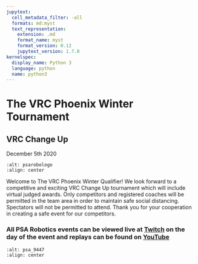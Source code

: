 ```yaml
---
jupytext:
  cell_metadata_filter: -all
  formats: md:myst
  text_representation:
    extension: .md
    format_name: myst
    format_version: 0.12
    jupytext_version: 1.7.0
kernelspec:
  display_name: Python 3
  language: python
  name: python3
---
```


# The VRC Phoenix Winter Tournament

## VRC Change Up

December 5th 2020

```{image} ./images/PSARobotics.jpg
:alt: psarobologo
:align: center
```

Welcome to The VRC Phoenix Winter Qualifier! We look forward to a competitive and exciting VRC Change Up tournament which will include virtual judged awards.  Only competitors and registered coaches will be permitted in the team area in order to maintain safe social distancing.  Spectators will not be permitted to attend.  Thank you for your cooperation in creating a safe event for our competitors.

### All PSA Robotics events can be viewed live at [Twitch](https://twitch.tv/psa_9447) on the day of the event and replays can be found on [YouTube](https://www.youtube.com/channel/UCD4qMvWYb7rBnB3L6p7BZAQ/)

```{image} ./images/twitchTV_PSA.png
:alt: psa_9447
:align: center
```
